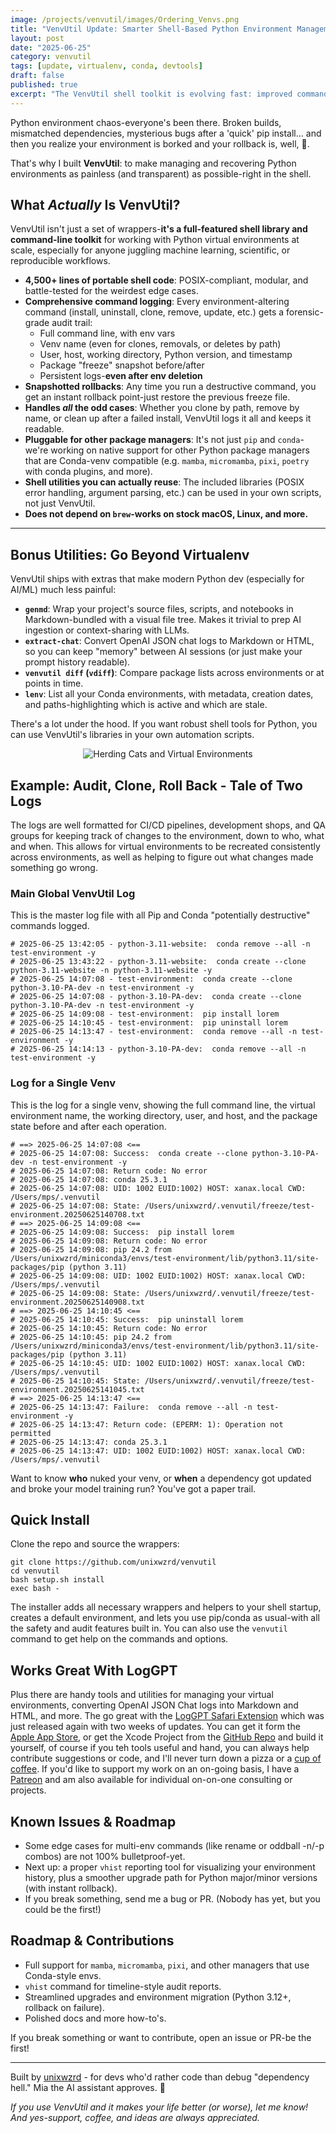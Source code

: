 ```yaml
---
image: /projects/venvutil/images/Ordering_Venvs.png
title: "VenvUtil Update: Smarter Shell-Based Python Environment Management"
layout: post
date: "2025-06-25"
category: venvutil
tags: [update, virtualenv, conda, devtools]
draft: false
published: true
excerpt: "The VenvUtil shell toolkit is evolving fast: improved command logging, smarter environment rollbacks, easier cloning, and real-world robustness for anyone working in Python on macOS or Linux."
---
```


Python environment chaos-everyone's been there. Broken builds, mismatched dependencies, mysterious bugs after a 'quick' pip install… and then you realize your environment is borked and your rollback is, well, 🤷.

That's why I built **VenvUtil**: to make managing and recovering Python environments as painless (and transparent) as possible-right in the shell.

## What *Actually* Is VenvUtil?

VenvUtil isn't just a set of wrappers-**it's a full-featured shell library and command-line toolkit** for working with Python virtual environments at scale, especially for anyone juggling machine learning, scientific, or reproducible workflows.

- **4,500+ lines of portable shell code**: POSIX-compliant, modular, and battle-tested for the weirdest edge cases.
- **Comprehensive command logging**: Every environment-altering command (install, uninstall, clone, remove, update, etc.) gets a forensic-grade audit trail:
    - Full command line, with env vars
    - Venv name (even for clones, removals, or deletes by path)
    - User, host, working directory, Python version, and timestamp
    - Package "freeze" snapshot before/after
    - Persistent logs-**even after env deletion**
- **Snapshotted rollbacks**: Any time you run a destructive command, you get an instant rollback point-just restore the previous freeze file.
- **Handles *all* the odd cases**: Whether you clone by path, remove by name, or clean up after a failed install, VenvUtil logs it all and keeps it readable.
- **Pluggable for other package managers**: It's not just `pip` and `conda`-we're working on native support for other Python package managers that are Conda-venv compatible (e.g. `mamba`, `micromamba`, `pixi`, `poetry` with conda plugins, and more).
- **Shell utilities you can actually reuse**: The included libraries (POSIX error handling, argument parsing, etc.) can be used in your own scripts, not just VenvUtil.
- **Does not depend on `brew`-works on stock macOS, Linux, and more.**

---

## Bonus Utilities: Go Beyond Virtualenv

VenvUtil ships with extras that make modern Python dev (especially for AI/ML) much less painful:
- **`genmd`**: Wrap your project's source files, scripts, and notebooks in Markdown-bundled with a visual file tree. Makes it trivial to prep AI ingestion or context-sharing with LLMs.
- **`extract-chat`**: Convert OpenAI JSON chat logs to Markdown or HTML, so you can keep "memory" between AI sessions (or just make your prompt history readable).
- **`venvutil diff` (`vdiff`)**: Compare package lists across environments or at points in time.
- **`lenv`**: List all your Conda environments, with metadata, creation dates, and paths-highlighting which is active and which are stale.

There's a lot under the hood. If you want robust shell tools for Python, you can use VenvUtil's libraries in your own automation scripts.

<div style="text-align: center">
<img src="/projects/venvutil/images/Herding-Cats-and-Virtual-Environments.png" alt="Herding Cats and Virtual Environments" style="max-width: 100%; height: auto;">
</div>

## Example: Audit, Clone, Roll Back - Tale of Two Logs

The logs are well formatted for CI/CD pipelines, development shops, and QA groups for keeping track of changes to the environment, down to who, what and when. This allows for virtual environments to be recreated consistently across environments, as well as helping to figure out what changes made something go wrong.

### Main Global VenvUtil Log
This is the master log file with all Pip and Conda "potentially destructive" commands logged.

```
# 2025-06-25 13:42:05 - python-3.11-website:  conda remove --all -n test-environment -y
# 2025-06-25 13:43:22 - python-3.11-website:  conda create --clone python-3.11-website -n python-3.11-website -y
# 2025-06-25 14:07:08 - test-environment:  conda create --clone python-3.10-PA-dev -n test-environment -y
# 2025-06-25 14:07:08 - python-3.10-PA-dev:  conda create --clone python-3.10-PA-dev -n test-environment -y
# 2025-06-25 14:09:08 - test-environment:  pip install lorem
# 2025-06-25 14:10:45 - test-environment:  pip uninstall lorem
# 2025-06-25 14:13:47 - test-environment:  conda remove --all -n test-environment -y
# 2025-06-25 14:14:13 - python-3.10-PA-dev:  conda remove --all -n test-environment -y
```

### Log for a Single Venv

This is the log for a single venv, showing the full command line, the virtual environment name, the working directory, user, and host, and the package state before and after each operation.

```
# ==> 2025-06-25 14:07:08 <==
# 2025-06-25 14:07:08: Success:  conda create --clone python-3.10-PA-dev -n test-environment -y
# 2025-06-25 14:07:08: Return code: No error
# 2025-06-25 14:07:08: conda 25.3.1
# 2025-06-25 14:07:08: UID: 1002 EUID:1002) HOST: xanax.local CWD: /Users/mps/.venvutil
# 2025-06-25 14:07:08: State: /Users/unixwzrd/.venvutil/freeze/test-environment.20250625140708.txt
# ==> 2025-06-25 14:09:08 <==
# 2025-06-25 14:09:08: Success:  pip install lorem
# 2025-06-25 14:09:08: Return code: No error
# 2025-06-25 14:09:08: pip 24.2 from /Users/unixwzrd/miniconda3/envs/test-environment/lib/python3.11/site-packages/pip (python 3.11)
# 2025-06-25 14:09:08: UID: 1002 EUID:1002) HOST: xanax.local CWD: /Users/mps/.venvutil
# 2025-06-25 14:09:08: State: /Users/unixwzrd/.venvutil/freeze/test-environment.20250625140908.txt
# ==> 2025-06-25 14:10:45 <==
# 2025-06-25 14:10:45: Success:  pip uninstall lorem
# 2025-06-25 14:10:45: Return code: No error
# 2025-06-25 14:10:45: pip 24.2 from /Users/unixwzrd/miniconda3/envs/test-environment/lib/python3.11/site-packages/pip (python 3.11)
# 2025-06-25 14:10:45: UID: 1002 EUID:1002) HOST: xanax.local CWD: /Users/mps/.venvutil
# 2025-06-25 14:10:45: State: /Users/unixwzrd/.venvutil/freeze/test-environment.20250625141045.txt
# ==> 2025-06-25 14:13:47 <==
# 2025-06-25 14:13:47: Failure:  conda remove --all -n test-environment -y
# 2025-06-25 14:13:47: Return code: (EPERM: 1): Operation not permitted
# 2025-06-25 14:13:47: conda 25.3.1
# 2025-06-25 14:13:47: UID: 1002 EUID:1002) HOST: xanax.local CWD: /Users/mps/.venvutil
```

Want to know **who** nuked your venv, or **when** a dependency got updated and broke your model training run? You've got a paper trail.


## Quick Install

Clone the repo and source the wrappers:

```
git clone https://github.com/unixwzrd/venvutil
cd venvutil
bash setup.sh install
exec bash -
```

The installer adds all necessary wrappers and helpers to your shell startup, creates a default environment, and lets you use pip/conda as usual-with all the safety and audit features built in. You can also use the `venvutil` command to get help on the commands and options.

## Works Great With LogGPT

Plus there are handy tools and utilities for managing your virtual environments, converting OpenAI JSON Chat logs into Markdown and HTML, and more. The go great with the [LogGPT Safari Extension](/projects/LogGPT/) which was just released again with two weeks of updates. You can get it form the [Apple App Store](https://apps.apple.com/us/app/loggpt/id6743342693?mt=12), or get the Xcode Project from the [GitHub Repo](https://github.com/unixwzrd/LogGPT) and build it yourself, of course if you teh tools useful and hand, you can always help contribute suggestions or code, and I'll never turn down a pizza or a [cup of coffee](https://www.ko-fi.com/unixwzrd). If you'd like to support my work on an on-going basis, I have a [Patreon](https://www.patreon.com/unixwzrd) and am also available for individual on-on-one consulting or projects.

## Known Issues & Roadmap

- Some edge cases for multi-env commands (like rename or oddball -n/-p combos) are not 100% bulletproof-yet.
- Next up: a proper `vhist` reporting tool for visualizing your environment history, plus a smoother upgrade path for Python major/minor versions (with instant rollback).
- If you break something, send me a bug or PR. (Nobody has yet, but you could be the first!)

## Roadmap & Contributions

- Full support for `mamba`, `micromamba`, `pixi`, and other managers that use Conda-style envs.
- `vhist` command for timeline-style audit reports.
- Streamlined upgrades and environment migration (Python 3.12+, rollback on failure).
- Polished docs and more how-to's.

If you break something or want to contribute, open an issue or PR-be the first!

---

Built by [unixwzrd](https://unixwzrd.ai) - for devs who'd rather code than debug "dependency hell." Mia the AI assistant approves. 🐾

*If you use VenvUtil and it makes your life better (or worse), let me know! And yes-support, coffee, and ideas are always appreciated.*